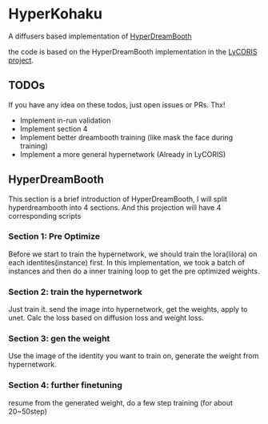# HyperKohaku
A diffusers based implementation of [HyperDreamBooth](https://hyperdreambooth.github.io/)

the code is based on the HyperDreamBooth implementation in the [LyCORIS project](https://github.com/KohakuBlueleaf/LyCORIS).

## TODOs
If you have any idea on these todos, just open issues or PRs. Thx!

* Implement in-run validation
* Implement section 4
* Implement better dreambooth training (like mask the face during training)
* Implement a more general hypernetwork (Already in LyCORIS)


## HyperDreamBooth
This section is a brief introduction of HyperDreamBooth, I will split hyperdreambooth into 4 sections. And this projection will have 4 corresponding scripts

### Section 1: Pre Optimize
Before we start to train the hypernetwork, we should train the lora(lilora) on each identites(instance) first. In this implementation, we took a batch of instances and then do a inner training loop to get the pre optimized weights.

### Section 2: train the hypernetwork
Just train it. send the image into hypernetwork, get the weights, apply to unet. Calc the loss based on diffusion loss and weight loss.

### Section 3: gen the weight
Use the image of the identity you want to train on, generate the weight from hypernetwork.

### Section 4: further finetuning
resume from the generated weight, do a few step training (for about 20~50step)
